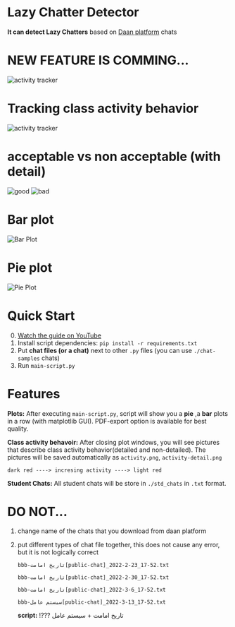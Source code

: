 
# Lazy Chatter Detector
**It can detect Lazy Chatters** 
based on [Daan platform](https://daan.ir/) chats
# NEW FEATURE IS COMMING...
![activity tracker](https://s23.picofile.com/file/8448378034/students_activity_detail.png)
# Tracking class activity behavior
![activity tracker](https://s23.picofile.com/file/8448317118/activity.png)
# acceptable vs non acceptable (with detail)
![good](https://s22.picofile.com/file/8448341534/goodact.png)
![bad](https://s22.picofile.com/file/8448341426/badactivity.png)
                     


# Bar plot
![Bar Plot](https://s22.picofile.com/file/8447995900/tebar.png)
# Pie plot
![Pie Plot](https://s23.picofile.com/file/8447995918/tepie.png)

# Quick Start
0. [Watch the guide on YouTube](https://youtu.be/pPJ-NBAdNGA)
1. Install script dependencies: `pip install -r requirements.txt`
2. Put **chat files (or a chat)** next to other `.py` files (you can use `./chat-samples` chats)
3. Run `main-script.py`

# Features

**Plots:** After executing `main-script.py`, script will show you a **pie** ,a **bar** plots in a row (with matplotlib GUI). PDF-export option is available for best quality.

**Class activity behavoir:** After closing plot windows, you will see  pictures that describe class activity behavior(detailed and non-detailed). The pictures will be saved automatically as `activity.png`, `activity-detail.png`

`dark red ----> incresing activity ----> light red`

**Student Chats:** All student chats will be store in `./std_chats` in `.txt` format.

# DO NOT...

1. change name of the chats that you download from daan platform
2. put different types of chat file together, this does not cause any error, but it is not logically correct

   `bbb-تاریخ امامت[public-chat]_2022-2-23_17-52.txt`

   `bbb-تاریخ امامت[public-chat]_2022-2-30_17-52.txt`

   `bbb-تاریخ امامت[public-chat]_2022-3-6_17-52.txt`

   `bbb-سیستم عامل[public-chat]_2022-3-13_17-52.txt`

   **script:** !??? تاریخ امامت + سیستم عامل
